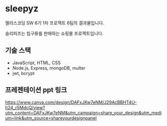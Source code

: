 # sleepyz

엘리스코딩 SW 6기 1차 프로젝트 6팀의 결과물입니다.

슬리피즈는 침구류를 판매하는 쇼핑몰 프로젝트입니다.





## 기술 스택

- JavaScript, HTML, CSS
- Node.js, Express, mongoDB, multer
- jwt, bcrypt





## 프레젠테이션 ppt 링크

https://www.canva.com/design/DAFxJKw7eNM/J29AcBBHT4U-h24_r5MdcQ/view?utm_content=DAFxJKw7eNM&utm_campaign=share_your_design&utm_medium=link&utm_source=shareyourdesignpanel
